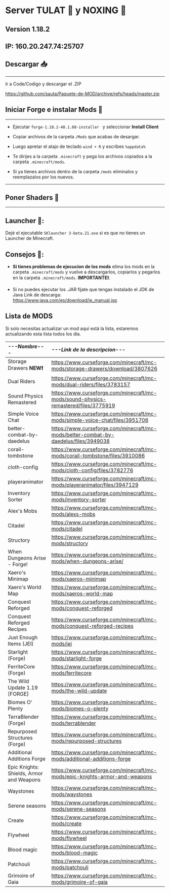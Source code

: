 # Server TULAT 👺 y NOXING 🦀
 ## Version 1.18.2
 ## IP: 160.20.247.74:25707
## Descargar 📥
------------------------------
Ir a Code/Codigo y descargar el .ZIP

https://github.com/sauta/Paquete-de-MOD/archive/refs/heads/master.zip
## Iniciar Forge e instalar Mods 🤙
------------------------------
 * Ejecutar ```forge-1.18.2-40.1.68-installer ``` y seleccionar **Install Client**

 * Copiar archivos de la carpeta ```/Mods``` que acabas de desargar.

 * Luego apretar el atajo de teclado  ```wind + R``` y escribes ```%appdata%```

 * Te dirijes a la carpeta ```.minecraft``` y pega los archivos copiados a la carpeta ```.minecraft/mods```.

 * Si ya tienes archivos dentro de la carpeta ```/mods``` eliminalos y reemplazalos por los nuevos.

------------------------------
## Poner Shaders 🤙
-------------------------------
## Launcher 🧰:
Dejé el ejecutable ```SKlauncher 3-beta.21.exe``` si es que no tienes un Launcher de Minecraft.
## Consejos 💖:

* __Si tienes problemas de ejecucion de los mods__ elima los mods en la carpeta ```.minecraft/mods``` y vuelve a descargarlos, copiarlos y pegarlos en la carpeta ```.minecraft/mods```. **IMPORTANTE❗**.

 * Si no puedes ejecutar los .JAR fijate que tengas instalado el JDK de Java Link de descarga: https://www.java.com/es/download/ie_manual.jsp

 

## Lista de MODS

Si solo necesitas actualizar un mod aquí está la lista, estaremos actualizando esta lista todos los día.

| ***---Nombre---*** | ***---Link de la descripcion---*** |
| :-------- | :-------- |
|Storage Drawers  **NEW❗**|https://www.curseforge.com/minecraft/mc-mods/storage-drawers/download/3807626|
|Dual Riders |https://www.curseforge.com/minecraft/mc-mods/dual-riders/files/3783157|
|Sound Physics Remastered  |https://www.curseforge.com/minecraft/mc-mods/sound-physics-remastered/files/3775919|
|Simple Voice Chat|https://www.curseforge.com/minecraft/mc-mods/simple-voice-chat/files/3951706|
|better-combat-by-daedelus  |https://www.curseforge.com/minecraft/mc-mods/better-combat-by-daedelus/files/3949038|
|corail-tombstone |https://www.curseforge.com/minecraft/mc-mods/corail-tombstone/files/3910086|
|cloth-config  |https://www.curseforge.com/minecraft/mc-mods/cloth-config/files/3782776|
|playeranimator  |https://www.curseforge.com/minecraft/mc-mods/playeranimator/files/3947129|
|Inventory Sorter|https://www.curseforge.com/minecraft/mc-mods/inventory-sorter|
|Alex's Mobs| https://www.curseforge.com/minecraft/mc-mods/alexs-mobs|
|Citadel| https://www.curseforge.com/minecraft/mc-mods/citadel|
|Structory| https://www.curseforge.com/minecraft/mc-mods/structory|
|When Dungeons Arise - Forge!| https://www.curseforge.com/minecraft/mc-mods/when-dungeons-arise/|
|Xaero's Minimap| https://www.curseforge.com/minecraft/mc-mods/xaeros-minimap|
|Xaero's World Map| https://www.curseforge.com/minecraft/mc-mods/xaeros-world-map|
|Conquest Reforged| https://www.curseforge.com/minecraft/mc-mods/conquest-reforged|
|Conquest Reforged Recipes| https://www.curseforge.com/minecraft/mc-mods/conquest-reforged-recipes|
|Just Enough Items (JEI)| https://www.curseforge.com/minecraft/mc-mods/jei|
|Starlight (Forge)| https://www.curseforge.com/minecraft/mc-mods/starlight-forge|
|FerriteCore (Forge)| https://www.curseforge.com/minecraft/mc-mods/ferritecore|
|The Wild Update 1.19 [FORGE]| https://www.curseforge.com/minecraft/mc-mods/the-wild-update|
|Biomes O' Plenty| https://www.curseforge.com/minecraft/mc-mods/biomes-o-plenty|
|TerraBlender (Forge)| https://www.curseforge.com/minecraft/mc-mods/terrablender|
|Repurposed Structures (Forge)| https://www.curseforge.com/minecraft/mc-mods/repurposed-structures|
|Additional Additions Forge| https://www.curseforge.com/minecraft/mc-mods/additional-additions-forge|
|Epic Knights: Shields, Armor and Weapons | https://www.curseforge.com/minecraft/mc-mods/epic-knights-armor-and-weapons|
|Waystones| https://www.curseforge.com/minecraft/mc-mods/waystones|
|Serene seasons|https://www.curseforge.com/minecraft/mc-mods/serene-seasons|
|Create|https://www.curseforge.com/minecraft/mc-mods/create|
|Flywheel|https://www.curseforge.com/minecraft/mc-mods/flywheel|
|Blood magic|https://www.curseforge.com/minecraft/mc-mods/blood-magic|
|Patchouli|https://www.curseforge.com/minecraft/mc-mods/patchouli|
|Grimoire of Gaia|https://www.curseforge.com/minecraft/mc-mods/grimoire-of-gaia|





